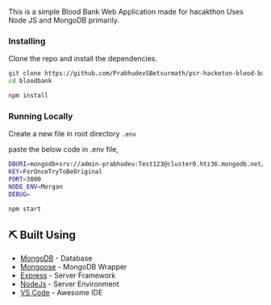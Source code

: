 

This is a simple Blood Bank Web Application made for hacakthon Uses Node JS and MongoDB primarily.


### Installing

Clone the repo and install the dependencies.

```bash
git clone https://github.com/PrabhudevSBetsurmath/psr-hacketon-blood-bank.git
cd bloodbank
```

```bash
npm install
```

### Running Locally

Create a new file in root directory `.env`

paste the below code in .env file,
```bash
DBURI=mongodb+srv://admin-prabhudev:Test123@cluster0.htz36.mongodb.net/user
KEY=ForOnceTryToBeOriginal
PORT=3000
NODE_ENV=Morgan
DEBUG=
```


```bash
npm start
```


## ⛏️ Built Using

- [MongoDB](https://www.mongodb.com/) - Database
- [Mongoose](https://mongoosejs.com/) - MongoDB Wrapper
- [Express](https://expressjs.com/) - Server Framework
- [NodeJs](https://nodejs.org/en/) - Server Environment
- [VS Code](https://code.visualstudio.com/) - Awesome IDE




